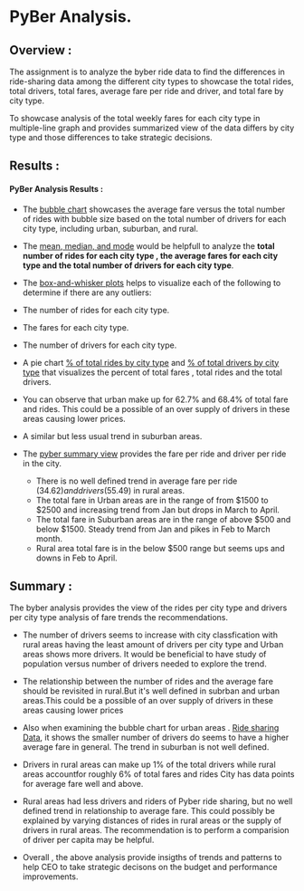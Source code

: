 # PyBer Analysis.

## Overview :

The assignment is to analyze the byber ride data to find the differences in ride-sharing data among the different city types to showcase the total rides, total drivers, total fares, average fare per ride and driver, and total fare by city type. 

To showcase analysis of the total weekly fares for each city type in multiple-line graph and provides summarized view of the data differs by city type and those differences to take strategic decisions.
  
## Results :

 #### PyBer  Analysis  Results  :

  
* The  [bubble chart](https://github.com/raajasrini/PyBer_Analysis/blob/main/analysis/pyber_ride_sharing_data_Fig1.png)  showcases the average fare versus the total number of rides with bubble size based on the total number of drivers for each city type, including urban, suburban, and rural.

* The [mean, median, and mode]() would be helpfull to analyze the **total number of rides for each city type , the average fares for each city type and the total number of drivers for each city type**.

* The [box-and-whisker plots](https://github.com/raajasrini/PyBer_Analysis/blob/main/analysis/RideCountData_Fig2.png) helps to visualize each of the following to determine if there are any outliers:
 * The number of rides for each city type.
 * The fares for each city type.
 * The number of drivers for each city type.

* A pie chart [% of total rides by city type]() and [% of total drivers by city type]() that visualizes the percent of total fares , total rides and the total drivers. 
 * You can observe that urban make up for 62.7% and 68.4% of total fare and rides. This could be a possible of an over supply of drivers in these areas causing lower prices.
 * A similar but less usual trend in suburban areas.

* The [pyber summary view](https://github.com/raajasrini/PyBer_Analysis/blob/main/analysis/Ride-sharing_summary_by_city_type.png) provides the fare per ride and driver per ride in the city.
  * There is no well defined trend in average fare per ride ($34.62) and drivers($55.49) in rural areas.
  * The total fare in Urban areas are in the range of from $1500 to $2500 and increasing trend from Jan but drops in March to April. 
  * The total fare in Suburban areas are in the range of above $500 and below $1500. Steady trend from Jan and pikes in Feb to March month.
  * Rural area total fare is in the below $500 range but seems ups and downs in Feb to April.

##  Summary : 

   The byber  analysis provides the view of the rides per city type and drivers per city type analysis of fare trends the recommendations. 
   
 * The number of drivers seems to increase with city classfication with rural areas having the least amount of drivers per city type and Urban areas shows more drivers. It would be beneficial to have study of population versus number of drivers needed to explore the trend.
 
 * The relationship between the number of rides and the average fare should be revisited in rural.But it's well defined in subrban and urban areas.This could be a possible of an over supply of drivers in these areas causing lower prices
 
 * Also when examining the bubble chart for urban areas . [Ride sharing Data](), it shows the smaller number of drivers do seems to have a higher average fare in general. The trend in suburban is not well defined.
 
 * Drivers in rural areas can make up 1% of the total drivers while rural areas accountfor roughly 6% of total fares and rides
City has data points for average fare well and above.

* Rural areas had less drivers and riders of Pyber ride sharing, but no well defined trend in relationship to average fare. This could possibly be explained by varying distances of rides in rural areas or the supply of drivers in rural areas. The recommendation is to perform a comparision of driver per capita may be helpful.
 
 * Overall ,  the above analysis provide insigths of trends and patterns to help CEO to take strategic decisons on the budget and performance improvements.
